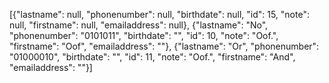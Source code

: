[{"lastname": null, "phonenumber": null, "birthdate": null, "id": 15, "note": null, "firstname": null, "emailaddress": null}, {"lastname": "No", "phonenumber": "0101011", "birthdate": "", "id": 10, "note": "Oof.", "firstname": "Oof", "emailaddress": ""}, {"lastname": "Or", "phonenumber": "01000010", "birthdate": "", "id": 11, "note": "Oof.", "firstname": "And", "emailaddress": ""}]